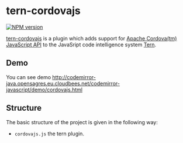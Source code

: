 tern-cordovajs
===========

[![NPM version](https://img.shields.io/npm/v/tern-cordovajs.svg)](https://www.npmjs.org/package/tern-cordovajs)

[tern-cordovajs](https://github.com/vrubezhny/tern-cordovajs) is a plugin which adds support for [Apache Cordova(tm) JavaScript API](http://cordova.apache.org/) to the JavaSript code intelligence system [Tern](http://ternjs.net/).

## Demo

You can see demo http://codemirror-java.opensagres.eu.cloudbees.net/codemirror-javascript/demo/cordovajs.html

## Structure

The basic structure of the project is given in the following way:

* `cordovajs.js` the tern plugin.
